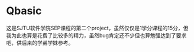 # Qbasic
这是SJTU软件学院SEP课程的第二个project，虽然仅仅是1学分课程的15分，但我为此也算是花费了比较多的精力，虽然bug肯定还不少但也算勉强达到了要求吧，供后来的学弟学妹参考。
